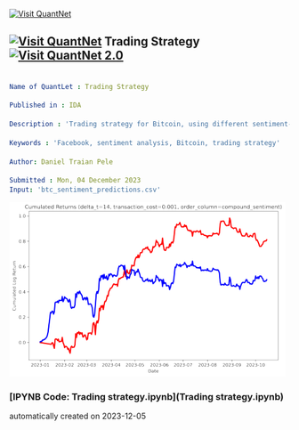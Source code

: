 [<img src="https://github.com/QuantLet/Styleguide-and-FAQ/blob/master/pictures/banner.png" width="1100" alt="Visit QuantNet">](http://quantlet.de/)

## [<img src="https://github.com/QuantLet/Styleguide-and-FAQ/blob/master/pictures/qloqo.png" alt="Visit QuantNet">](http://quantlet.de/) **Trading Strategy** [<img src="https://github.com/QuantLet/Styleguide-and-FAQ/blob/master/pictures/QN2.png" width="60" alt="Visit QuantNet 2.0">](http://quantlet.de/)

```yaml

Name of QuantLet : Trading Strategy

Published in : IDA

Description : 'Trading strategy for Bitcoin, using different sentiment-based features.'

Keywords : 'Facebook, sentiment analysis, Bitcoin, trading strategy'

Author: Daniel Traian Pele

Submitted : Mon, 04 December 2023
Input: 'btc_sentiment_predictions.csv'

```

![Picture1](chart_129.png)

### [IPYNB Code: Trading strategy.ipynb](Trading strategy.ipynb)


automatically created on 2023-12-05